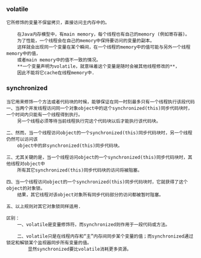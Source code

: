 ### volatile
    它所修饰的变量不保留拷贝，直接访问主内存中的。 
      
        在Java内存模型中，有main memory，每个线程也有自己的memory (例如寄存器)。
        为了性能，一个线程会在自己的memory中保持要访问的变量的副本。
        这样就会出现同一个变量在某个瞬间，在一个线程的memory中的值可能与另外一个线程memory中的值，
        或者main memory中的值不一致的情况。 
        **一个变量声明为volatile，就意味着这个变量是随时会被其他线程修改的**，
        因此不能将它cache在线程memory中.
### synchronized
    当它用来修饰一个方法或者代码块的时候，能够保证在同一时刻最多只有一个线程执行该段代码
    一、当两个并发线程访问同一个对象object中的这个synchronized(this)同步代码块时，一个时间内只能有一个线程得到执行。
        另一个线程必须等待当前线程执行完这个代码块以后才能执行该代码块。
    
    二、然而，当一个线程访问object的一个synchronized(this)同步代码块时，另一个线程仍然可以访问该
        object中的非synchronized(this)同步代码块。
    
    三、尤其关键的是，当一个线程访问object的一个synchronized(this)同步代码块时，其他线程对object中
        所有其它synchronized(this)同步代码块的访问将被阻塞。
    
    四、当一个线程访问object的一个synchronized(this)同步代码块时，它就获得了这个object的对象锁。
        结果，其它线程对该object对象所有同步代码部分的访问都被暂时阻塞。

    五、以上规则对其它对象锁同样适用.
    
    区别：
        一、volatile是变量修饰符，而synchronized则作用于一段代码或方法。
        
        二、volatile只是在线程内存和“主”内存间同步某个变量的值；而synchronized通过锁定和解锁某个监视器同步所有变量的值。
            显然synchronized要比volatile消耗更多资源。
     